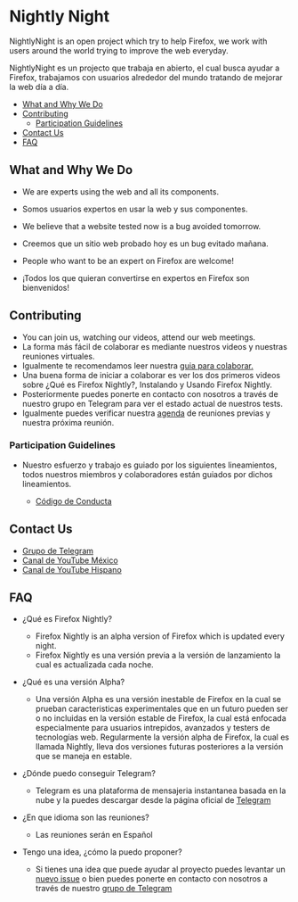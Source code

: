 
# Nightly Night

NightlyNight is an open project which try to help Firefox, we work with users around the world trying to improve the web everyday.

NightlyNight es un projecto que trabaja en abierto, el cual busca ayudar a Firefox, trabajamos con usuarios alrededor del mundo tratando de mejorar la web día a día.

* [What and Why We Do](#what-and-why-we-do "What and Why We Do") 
* [Contributing](#contributing "Contributing")
    * [Participation Guidelines](#participation-guidelines "Participation Guidelines")
* [Contact Us](#contact-us "Contact Us")
* [FAQ](#faq "FAQ")

## What and Why We Do

* We are experts using the web and all its components.
* Somos usuarios expertos en usar la web y sus componentes.

* We believe that a website tested now is a bug avoided tomorrow.
* Creemos que un sitio web probado hoy es un bug evitado mañana.

* People who want to be an expert on Firefox are welcome!
* ¡Todos los que quieran convertirse en expertos en Firefox son bienvenidos!


## Contributing

* You can join us, watching our videos, attend our web meetings.
* La forma más fácil de colaborar es mediante nuestros videos y nuestras reuniones virtuales. 
* Igualmente te recomendamos leer nuestra [guia para colaborar.](https://github.com/lasr21/nightlynight/blob/master/CONTRIBUTING.md "guia para colaborar")
* Una buena forma de iniciar a colaborar es ver los dos primeros videos sobre ¿Qué es Firefox Nightly?, Instalando y Usando Firefox Nightly.
* Posteriormente puedes ponerte en contacto con nosotros a través de nuestro grupo en Telegram para ver el estado actual de nuestros tests.
* Igualmente puedes verificar nuestra [agenda](https://github.com/lasr21/nightlynight/blob/master/AGENDA.md "agenda") de reuniones previas y nuestra próxima reunión.

### Participation Guidelines

* Nuestro esfuerzo y trabajo es guiado por los siguientes lineamientos, todos nuestros miembros y colaboradores están guiados por dichos lineamientos.

    * [Código de Conducta](https://github.com/lasr21/nightlynight/blob/master/CODE_OF_CONDUCT.md "Código de Conducta") 

## Contact Us

* [Grupo de Telegram](https://t.me/NightlyNights "Telegram")
* [Canal de YouTube México](https://www.youtube.com/channel/UCjqy4HKC932SD17pmF-W4oQ "YouTube")
* [Canal de YouTube Hispano](https://www.youtube.com/user/mozillahispano/videos "YouTube")

## FAQ

* ¿Qué es Firefox Nightly?

    * Firefox Nightly is an alpha version of Firefox which is updated every night.
    * Firefox Nightly es una versión previa a la versión de lanzamiento la cual es actualizada cada noche.

* ¿Qué es una versión Alpha?

    * Una versión Alpha es una versión inestable de Firefox en la cual se prueban caracteristicas experimentales que en un futuro pueden ser o no incluidas en la versión estable de Firefox, la cual está enfocada especialmente para usuarios intrepidos, avanzados y testers de tecnologías web. Regularmente la versión alpha de Firefox, la cual es llamada Nightly, lleva dos versiones futuras posteriores a la versión que se maneja en estable.

* ¿Dónde puedo conseguir Telegram?

    * Telegram es una plataforma de mensajeria instantanea basada en la nube y la puedes descargar desde la página oficial de [Telegram](https://www.telegram.org/ "Telegram") 

* ¿En que idioma son las reuniones?

    * Las reuniones serán en Español

* Tengo una idea, ¿cómo la puedo proponer?
	* Si tienes una idea que puede ayudar al proyecto puedes levantar un [nuevo issue](https://github.com/lasr21/nightlynight/issues/new "nuevo issue") o bien puedes ponerte en contacto con nosotros a través de nuestro [grupo de Telegram](https://t.me/NightlyNights "Telegram")
